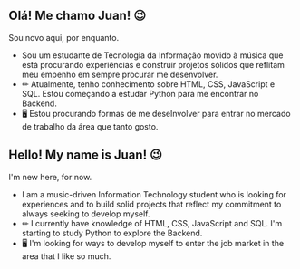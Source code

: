 ## Olá! Me chamo Juan! 😉
Sou novo aqui, por enquanto.
- Sou um estudante de Tecnologia da Informação movido à música que está procurando experiências e construir projetos sólidos que reflitam meu empenho em sempre procurar me desenvolver.
- ✏ Atualmente, tenho conhecimento sobre HTML, CSS, JavaScript e SQL. Estou começando a estudar Python para me encontrar no Backend.
- 🖥 Estou procurando formas de me deselnvolver para entrar no mercado de trabalho da área que tanto gosto.



## Hello! My name is Juan! 😉
I'm new here, for now.
- I am a music-driven Information Technology student who is looking for experiences and to build solid projects that reflect my commitment to always seeking to develop myself.
- ✏ I currently have knowledge of HTML, CSS, JavaScript and SQL. I'm starting to study Python to explore the Backend.
- 🖥 I'm looking for ways to develop myself to enter the job market in the area that I like so much.
